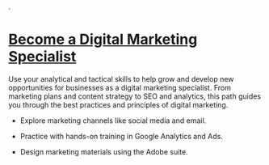 .


# [Become a Digital Marketing Specialist](https://www.linkedin.com/learning/paths/become-a-digital-marketing-specialist)


Use your analytical and tactical skills to help grow and develop new opportunities for businesses as a digital marketing specialist. From marketing plans and content strategy to SEO and analytics, this path guides you through the best practices and principles of digital marketing.



- Explore marketing channels like social media and email.

- Practice with hands-on training in Google Analytics and Ads.

- Design marketing materials using the Adobe suite.
